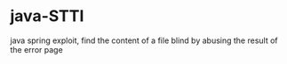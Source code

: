 # java-STTI
java spring exploit, find the content of a file blind by abusing the result of the error page
